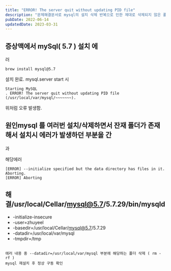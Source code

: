 ```yaml
---
title: "ERROR! The server quit without updating PID file"
description: "문제해결문서로 mysql의 설치 삭제 반복으로 인한 제대로 삭제되지 않은 폴더로 인해 발생하는 오류를 해결한다."
pubDate: 2022-06-14
updatedDate: 2023-03-31
---
```


## 증상맥에서 mySql( 5.7 ) 설치 에

러

```
brew install mysql@5.7

```

설치 완료.
mysql.server start 시
```
Starting MySQL
. ERROR! The server quit without updating PID file (/usr/local/var/mysql/~~~~~~~).

```

위처럼 오류 발생함.

## 원인mysql 를 여러번 설치/삭제하면서 잔재 폴더가 존재해서 설치시 에러가 발생하던 부분을 간

과

해당에러
```
[ERROR] --initialize specified but the data directory has files in it. Aborting.
[ERROR] Aborting

```

## 해결/usr/local/Cellar/mysql@5.7/5.7.29/bin/mysqld

- -initialize-insecure
- -user=zhuyeel
- -basedir=/usr/local/Cellar/mysql@5.7/5.7.29
- -datadir=/usr/local/var/mysql
- -tmpdir=/tmp

```

에러 내용 중 --datadir=/usr/local/var/mysql 부분에 해당하는 폴더 삭제 ( rm -rf )
mysql 재설치 후 정상 구동 확인
```